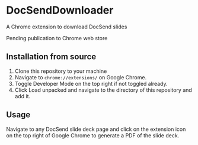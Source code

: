 # DocSendDownloader
A Chrome extension to download DocSend slides

Pending publication to Chrome web store

## Installation from source

1. Clone this repository to your machine
2. Navigate to `chrome://extensions/` on Google Chrome.
3. Toggle Developer Mode on the top right if not toggled already.
4. Click Load unpacked and navigate to the directory of this repository and add it.

## Usage

Navigate to any DocSend slide deck page and click on the extension icon on the top right of Google Chrome to generate a PDF of the slide deck.
